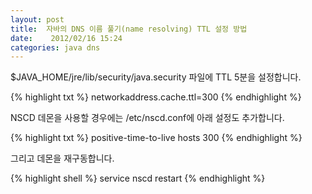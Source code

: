 ```yaml
---
layout: post
title:  자바의 DNS 이름 풀기(name resolving) TTL 설정 방법
date:    2012/02/16 15:24
categories: java dns
---
```

$JAVA_HOME/jre/lib/security/java.security 파일에 TTL 5분을 설정합니다.

{% highlight txt %}
networkaddress.cache.ttl=300
{% endhighlight %}

NSCD 데몬을 사용할 경우에는 /etc/nscd.conf에 아래 설정도 추가합니다.

{% highlight txt %}
positive-time-to-live hosts 300
{% endhighlight %}

그리고 데몬을 재구동합니다.

{% highlight shell %}
service nscd restart
{% endhighlight %}
